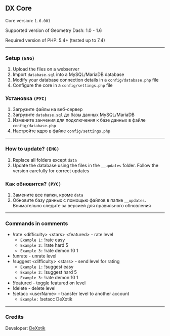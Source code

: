 ## DX Core

Core version: `1.6.001`

Supported version of Geometry Dash: 1.0 - 1.6

Required version of PHP: 5.4+ (tested up to 7.4)

---

### Setup `(ENG)`

1. Upload the files on a webserver
2. Import `database.sql` into a MySQL/MariaDB database
3. Modify your database connection details in a `config/database.php` file
4. Configure the core in a `config/settings.php` file


### Установка `(РУС)`

1. Загрузите файлы на веб-сервер
2. Загрузите `database.sql` до базы данных MySQL/MariaDB
3. Измените занчения для подключения к базе данных в файле `config/database.php`
4. Настройте ядро в файле `config/settings.php`

---

### How to update? `(ENG)`

1. Replace all folders except `data`
2. Update the database using the files in the `__updates` folder. Follow the version carefully for correct updates

### Как обновится? `(РУС)`

1. Замените все папки, кроме `data`
2. Обновите базу данных с помощью файлов в папке `__updates`. Внимательно следите за версией для правильного обновления

---

### Commands in comments
* !rate \<difficulty\> \<stars\> \<featured\> - rate level
  * `Example 1:` !rate easy
  * `Example 2:` !rate hard 5
  * `Example 3:` !rate demon 10 1
* !unrate - unrate level
* !suggest \<difficulty\> \<stars\> - send level for rating
  * `Example 1:` !suggest easy
  * `Example 2:` !suggest hard 5
  * `Example 3:` !rate demon 10 1
* !featured - toggle featured on level
* !delete - delete level
* !setacc \<userName\> - transfer level to another account
  * `Example:` !setacc DeXotik

---

### Credits

Developer: [DeXotik](https://vk.com/dexotik)
